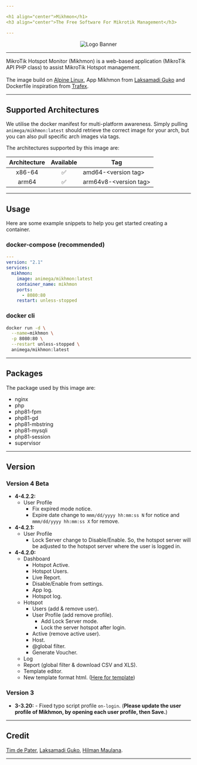 ```yaml
---

<h1 align="center">Mikhmon</h1>
<h3 align="center">The Free Software For Mikrotik Management</h3>

---
```


<p align="center">
<img alt="Logo Banner" src="https://raw.githubusercontent.com/animegasan/mikhmon/main/img/banner.png"/>
</p>

---

MikroTik Hotspot Monitor (Mikhmon) is a web-based application (MikroTik API PHP class) to assist MikroTik Hotspot management.
<br>
<br>
The image build on <a href="http://www.alpinelinux.org" target="_blank">Alpine Linux</a>, App Mikhmon from <a href="https://github.com/laksa19/mikhmonv3" target="_blank">Laksamadi Guko</a> and Dockerfile inspiration from <a href="https://github.com/TrafeX/docker-php-nginx" target="_blank">Trafex</a>.

---

## Supported Architectures
We utilise the docker manifest for multi-platform awareness. Simply pulling ```animega/mikhmon:latest``` should retrieve the correct image for your arch, but you can also pull specific arch images via tags.

The architectures supported by this image are:

| Architecture | Available | Tag |
| :----: | :----: | ---- |
| x86-64 | ✅ | amd64-\<version tag\> |
| arm64 | ✅ | arm64v8-\<version tag\> |

---

## Usage
Here are some example snippets to help you get started creating a container.
### docker-compose (recommended)
```yaml
---
version: "2.1"
services:
  mikhmon:
    image: animega/mikhmon:latest
    container_name: mikhmon
    ports:
      - 8080:80
    restart: unless-stopped
```
### docker cli

```bash
docker run -d \
  --name=mikhmon \
  -p 8080:80 \
  --restart unless-stopped \
  animega/mikhmon:latest
```
---

## Packages
The package used by this image are:
- nginx
- php
- php81-fpm
- php81-gd
- php81-mbstring
- php81-mysqli
- php81-session
- supervisor

---

## Version
### Version 4 Beta
* **4-4.2.2:**
   - User Profile
      - Fix expired mode notice.
      - Expire date change to ```mmm/dd/yyyy hh:mm:ss N``` for notice and ```mmm/dd/yyyy hh:mm:ss X``` for remove.
* **4-4.2.1:**
   - User Profile
      - Lock Server change to Disable/Enable. So, the hotspot server will be adjusted to the hotspot server where the user is logged in.
* **4-4.2.0:**
   - Dashboard
      - Hotspot Active.
      - Hotspot Users.
      - Live Report.
      - Disable/Enable from settings.
      - App log.
      - Hotspot log.
   - Hotspot
      - Users (add & remove user).
      - User Profile (add remove profile).
        - Add Lock Server mode.
        - Lock the server hotspot after login.
      - Active (remove active user).
      - Host.
      - @global filter.
      - Generate Voucher.
    - Log
    - Report (global filter & download CSV and XLS).
    - Template editor.
    - New template format html. ([Here for template](https://laksa19.github.io/?mikhmon/v4/voucher))

### Version 3
* **3-3.20:** - Fixed typo script profile ```on-login```. (**Please update the user profile of Mikhmon, by opening each user profile, then Save.**)

---

## Credit
[Tim de Pater](https://github.com/TrafeX/docker-php-nginx), [Laksamadi Guko](https://github.com/laksa19), [Hilman Maulana](https://github.com/animegasan).

---
